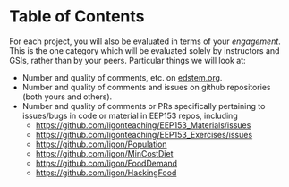 
# Table of Contents



For each project, you will also be evaluated in terms of your *engagement*.  This is the one category which will be evaluated solely by instructors and GSIs, rather than by your peers.  Particular things we will look at:

-   Number and quality of comments, etc. on [edstem.org](https://edstem.org).
-   Number and quality  of comments and issues on github repositories (both yours and others).
-   Number and quality of comments or PRs specifically pertaining to issues/bugs in code or material in EEP153 repos, including
    -   <https://github.com/ligonteaching/EEP153_Materials/issues>
    -   <https://github.com/ligonteaching/EEP153_Exercises/issues>
    -   <https://github.com/ligon/Population>
    -   <https://github.com/ligon/MinCostDiet>
    -   <https://github.com/ligon/FoodDemand>
    -   <https://github.com/ligon/HackingFood>

